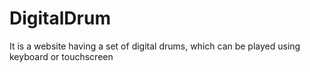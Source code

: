# DigitalDrum

It is a website having a set of digital drums, which can be played using keyboard or touchscreen
